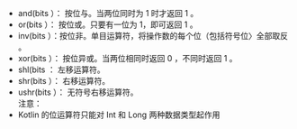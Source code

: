 * and(bits ）： 按位与。当两位同时为 1 时才返回 1 。
* or(bits ）： 按位或。只要有一位为 1，即可返回 1 。
* inv(bits ）：按位非。单目运算符，将操作数的每个位（包括符号位〉全部取反 。
* xor(bits ）： 按位异或。当两位相同时返回 0 ，不同时返回 1 。
* shl(bits ： 左移运算符。
* shr(bits ）： 右移运算符。
* ushr(bits ）： 无符号右移运算符。</br>
注意：
* Kotlin 的位运算符只能对 Int 和 Long 两种数据类型起作用